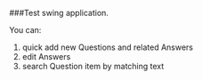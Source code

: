 ###Test swing application.

You can:<br/>
1) quick add new Questions and related Answers<br/>
2) edit Answers<br/>
3) search Question item by matching text
